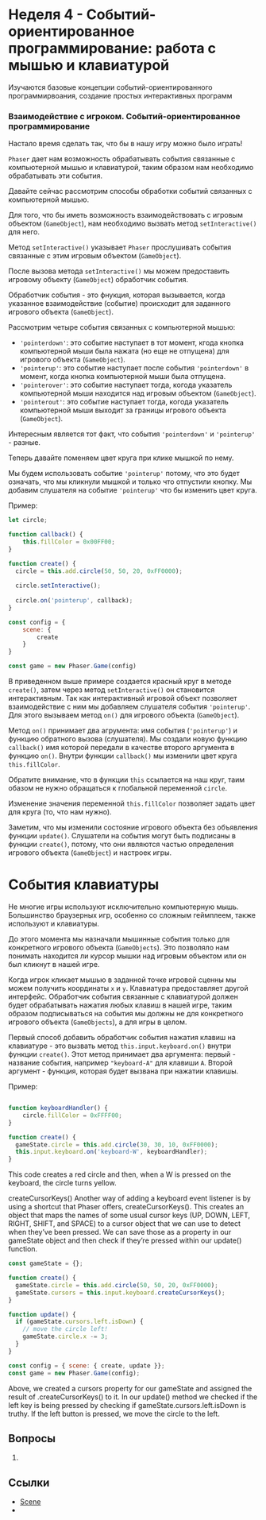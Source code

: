 # Неделя 4 -  Событий-ориентированное программирование: работа с мышью и клавиатурой

Изучаются базовые концепции событий-ориентированного программирвоания, создание простых интерактивных программ

### Взаимодействие с игроком. Событий-ориентированное программирование

Настало время сделать так, что бы в нашу игру можно было играть! 

`Phaser` дает нам возможность обрабатывать события связанные с компьютерной мышью и клавиатурой, таким образом нам
необходимо обрабатывать эти события. 

Давайте сейчас рассмотрим способы обработки событий связанных с компьютерной мышью.

Для того, что бы иметь возможность взаимодействовать с игровым объектом (`GameObject`), нам необходимо вызвать метод `setInteractive()` для него. 

Метод `setInteractive()` указывает `Phaser` прослушивать события связанные с этим игровым объектом (`GameObject`).

После вызова метода `setInteractive()` мы можем предоставить игровому объекту (`GameObject`) обработчик события. 

Обработчик события - это фнукция, которая вызывается, когда указанное взаимодействие (событие) происходит для заданного игрового объекта (`GameObject`). 

Рассмотрим четыре события связанных с компьютерной мышью:

* `'pointerdown'`: это событие наступает в тот момент, кгода кнопка компьютерной мыши была нажата (но еще не отпущена) для игрового объекта (`GameObject`).
* `'pointerup'`: это событие наступает после события `'pointerdown'` в момент, когда кнопка компьютерной мыши была отпущена.
* `'pointerover'`: это событие наступает тогда, когода указатель компьютерной мыши находится над игровым объектом (`GameObject`).
* `'pointerout'`: это событие наступает тогда, когода указатель компьютерной мыши выходит за границы игрового объекта (`GameObject`).

Интересным является тот факт, что события `'pointerdown'` и `'pointerup'` - разные. 

Теперь давайте поменяем цвет круга при клике мышкой по нему. 

Мы будем использовать событие `'pointerup'` потому, что это будет означать, что мы кликнули мышкой и только что отпустили кнопку. 
Мы добавим слушателя на событие `'pointerup'` что бы изменить цвет круга. 

Пример:

```JavaScript
let circle;

function callback() {
    this.fillColor = 0x00FF00;
}

function create() {
  circle = this.add.circle(50, 50, 20, 0xFF0000);
  
  circle.setInteractive();
  
  circle.on('pointerup', callback);
}

const config = {
    scene: { 
        create 
    }
}

const game = new Phaser.Game(config)
```

В приведенном выше примере создается красный круг в методе `create()`, затем через метод `setInteractive()` он становится интерактивным. 
Так как интерактивный игровой объект позволяет взаимодействие с ним мы добавляем слушателя события `'pointerup'`. 
Для этого вызываем метод `on()` для игрового объекта (`GameObject`).

Метод `on()` принимает два агрумента: имя события (`'pointerup'`) и функцию обратного вызова (слушателя). 
Мы создали новую функцию `callback()` имя которой передали в качестве второго аргумента в функцию `on()`.
Внутри функции `callback()` мы изменили цвет круга `this.fillColor`.

Обратите внимание, что в функции `this` ссылается на наш круг, таим обазом не нужно обращаться к глобальной переменной `circle`.

Изменение значения переменной `this.fillColor` позволяет задать цвет для круга (то, что нам нужно).

Заметим, что мы изменили состояние игрового объекта без объявления функции `update()`.
Слушатели на события могут быть подписаны в функции `create()`, потому, что они являются частью определения игрового объекта (`GameObject`) и настроек игры.


# События клавиатуры

Не многие игры используют исключительно компьютерную мышь.
Большинство браузерных игр, особенно со сложным геймплеем, также используют и клавиатуры. 

До этого момента мы назначали мышинные события только для конкретного игрового объекта (`GameObjects`).
Это позволяло нам понимать находится ли курсор мышки над игровым объектом или он был кликнут в нашей игре.

Когда игрок кликает мышью в заданной точке игровой сценны мы можем получить координаты `x` и `у`.
Клавиатура предоставляет другой интерфейс.
Обработчик события связанные с клавиатурой должен будет обрабатывать нажатия любых клавиш в нашей игре, таким образом подписываться на события мы должны не для конкретного игрового объекта (`GameObjects`), а для игры в целом.

Первый способ добавить обработчик события нажатия клавиш на клавиатуре - это вызвать метод `this.input.keyboard.on()` внутри функции `create()`. 
Этот метод принимает два аргумента: первый - название события, например `"keyboard-A"` для клавиши `A`. 
Второй аргумент - функция, которая будет вызвана при нажатии клавишы. 

Пример:

```JavaScript

function keyboardHandler() {
    circle.fillColor = 0xFFFF00;
}

function create() {
  gameState.circle = this.add.circle(30, 30, 10, 0xFF0000);
  this.input.keyboard.on('keyboard-W', keyboardHandler);
}
```

This code creates a red circle and then, when a W is pressed on the keyboard, the circle turns yellow.

createCursorKeys()
Another way of adding a keyboard event listener is by using a shortcut that Phaser offers, createCursorKeys(). This creates an object that maps the names of some usual cursor keys (UP, DOWN, LEFT, RIGHT, SHIFT, and SPACE) to a cursor object that we can use to detect when they’ve been pressed. We can save those as a property in our gameState object and then check if they’re pressed within our update() function.

```JavaScript
const gameState = {};

function create() {
  gameState.circle = this.add.circle(50, 50, 20, 0xFF0000);
  gameState.cursors = this.input.keyboard.createCursorKeys();
}

function update() {
  if (gameState.cursors.left.isDown) {
    // move the circle left!
    gameState.circle.x -= 3;
  }
}

const config = { scene: { create, update }};
const game = new Phaser.Game(config);
```

Above, we created a cursors property for our gameState and assigned the result of .createCursorKeys() to it. In our update() method we checked if the left key is being pressed by checking if gameState.cursors.left.isDown is truthy. If the left button is pressed, we move the circle to the left.

## Вопросы

1. 

## Ссылки

* [Scene](https://photonstorm.github.io/phaser3-docs/Phaser.Scene.html)
* []()